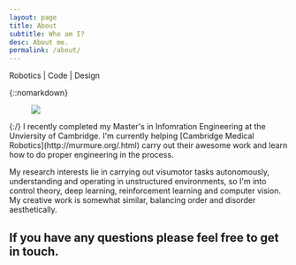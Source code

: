 ```yaml
---
layout: page
title: About
subtitle: Who am I?
desc: About me.
permalink: /about/
---
```


<div class="pretty-links">

<div class="lead lead-about">
Robotics | Code | Design
</div>

{::nomarkdown} 
<figure class="site-profile">
    <img src="{{ site.baseurl }}/assets/img/profile.jpg">
</figure>
{:/}
I recently completed my Master's in Infomration Engineering at the Unviersity of Cambridge. I'm currently helping [Cambridge Medical Robotics](http://murmure.org/.html) carry out their awesome work and learn how to do proper engineering in the process.

My research interests lie in carrying out visumotor tasks autonomously, understanding and operating in unstructured environments, so I'm into control theory, deep learning, reinforcement learning and computer vision. My creative work is somewhat similar, balancing order and disorder aesthetically. 

If you have any questions please feel free to get in touch. 
---

</div>

